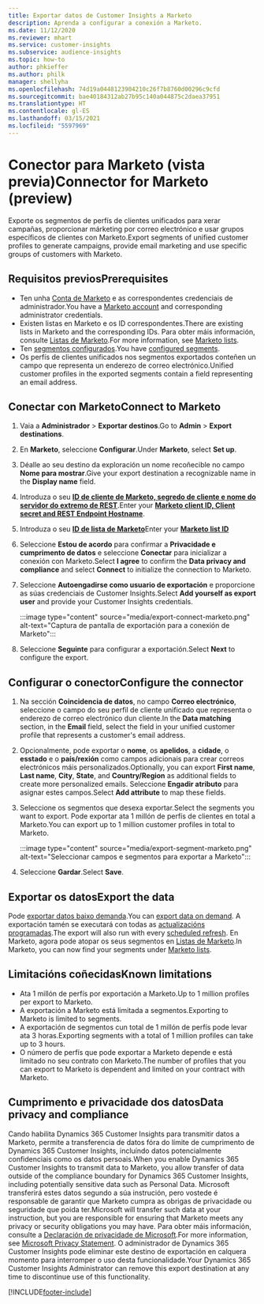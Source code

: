 ```yaml
---
title: Exportar datos de Customer Insights a Marketo
description: Aprenda a configurar a conexión a Marketo.
ms.date: 11/12/2020
ms.reviewer: mhart
ms.service: customer-insights
ms.subservice: audience-insights
ms.topic: how-to
author: phkieffer
ms.author: philk
manager: shellyha
ms.openlocfilehash: 74d19a0448123904210c26f7b8760d00296c9cfd
ms.sourcegitcommit: bae40184312ab27b95c140a044875c2daea37951
ms.translationtype: HT
ms.contentlocale: gl-ES
ms.lasthandoff: 03/15/2021
ms.locfileid: "5597969"
---
```

# <a name="connector-for-marketo-preview"></a><span data-ttu-id="2693f-103">Conector para Marketo (vista previa)</span><span class="sxs-lookup"><span data-stu-id="2693f-103">Connector for Marketo (preview)</span></span>

<span data-ttu-id="2693f-104">Exporte os segmentos de perfís de clientes unificados para xerar campañas, proporcionar márketing por correo electrónico e usar grupos específicos de clientes con Marketo.</span><span class="sxs-lookup"><span data-stu-id="2693f-104">Export segments of unified customer profiles to generate campaigns, provide email marketing and use specific groups of customers with Marketo.</span></span>

## <a name="prerequisites"></a><span data-ttu-id="2693f-105">Requisitos previos</span><span class="sxs-lookup"><span data-stu-id="2693f-105">Prerequisites</span></span>

-   <span data-ttu-id="2693f-106">Ten unha [Conta de Marketo](https://login.marketo.com/) e as correspondentes credenciais de administrador.</span><span class="sxs-lookup"><span data-stu-id="2693f-106">You have a [Marketo account](https://login.marketo.com/) and corresponding administrator credentials.</span></span>
-   <span data-ttu-id="2693f-107">Existen listas en Marketo e os ID correspondentes.</span><span class="sxs-lookup"><span data-stu-id="2693f-107">There are existing lists in Marketo and the corresponding IDs.</span></span> <span data-ttu-id="2693f-108">Para obter máis información, consulte [Listas de Marketo](https://docs.marketo.com/display/public/DOCS/Understanding+Static+Lists).</span><span class="sxs-lookup"><span data-stu-id="2693f-108">For more information, see [Marketo lists](https://docs.marketo.com/display/public/DOCS/Understanding+Static+Lists).</span></span>
-   <span data-ttu-id="2693f-109">Ten [segmentos configurados](segments.md).</span><span class="sxs-lookup"><span data-stu-id="2693f-109">You have [configured segments](segments.md).</span></span>
-   <span data-ttu-id="2693f-110">Os perfís de clientes unificados nos segmentos exportados conteñen un campo que representa un enderezo de correo electrónico.</span><span class="sxs-lookup"><span data-stu-id="2693f-110">Unified customer profiles in the exported segments contain a field representing an email address.</span></span>

## <a name="connect-to-marketo"></a><span data-ttu-id="2693f-111">Conectar con Marketo</span><span class="sxs-lookup"><span data-stu-id="2693f-111">Connect to Marketo</span></span>

1. <span data-ttu-id="2693f-112">Vaia a **Administrador** > **Exportar destinos**.</span><span class="sxs-lookup"><span data-stu-id="2693f-112">Go to **Admin** > **Export destinations**.</span></span>

1. <span data-ttu-id="2693f-113">En **Marketo**, seleccione **Configurar**.</span><span class="sxs-lookup"><span data-stu-id="2693f-113">Under **Marketo**, select **Set up**.</span></span>

1. <span data-ttu-id="2693f-114">Déalle ao seu destino da exploración un nome recoñecible no campo **Nome para mostrar**.</span><span class="sxs-lookup"><span data-stu-id="2693f-114">Give your export destination a recognizable name in the **Display name** field.</span></span>

1. <span data-ttu-id="2693f-115">Introduza o seu **[ID de cliente de Marketo, segredo de cliente e nome do servidor do extremo de REST](https://developers.marketo.com/rest-api/authentication/)**.</span><span class="sxs-lookup"><span data-stu-id="2693f-115">Enter your **[Marketo client ID, Client secret and REST Endpoint Hostname](https://developers.marketo.com/rest-api/authentication/)**.</span></span>

1. <span data-ttu-id="2693f-116">Introduza o seu **[ID de lista de Marketo](https://docs.marketo.com/display/public/DOCS/Understanding+Static+Lists)**</span><span class="sxs-lookup"><span data-stu-id="2693f-116">Enter your **[Marketo list ID](https://docs.marketo.com/display/public/DOCS/Understanding+Static+Lists)**</span></span> 

1. <span data-ttu-id="2693f-117">Seleccione **Estou de acordo** para confirmar a **Privacidade e cumprimento de datos** e seleccione **Conectar** para inicializar a conexión con Marketo.</span><span class="sxs-lookup"><span data-stu-id="2693f-117">Select **I agree** to confirm the **Data privacy and compliance** and select **Connect** to initialize the connection to Marketo.</span></span>

1. <span data-ttu-id="2693f-118">Seleccione **Autoengadirse como usuario de exportación** e proporcione as súas credenciais de Customer Insights.</span><span class="sxs-lookup"><span data-stu-id="2693f-118">Select **Add yourself as export user** and provide your Customer Insights credentials.</span></span>

   :::image type="content" source="media/export-connect-marketo.png" alt-text="Captura de pantalla de exportación para a conexión de Marketo":::

1. <span data-ttu-id="2693f-120">Seleccione **Seguinte** para configurar a exportación.</span><span class="sxs-lookup"><span data-stu-id="2693f-120">Select **Next** to configure the export.</span></span>

## <a name="configure-the-connector"></a><span data-ttu-id="2693f-121">Configurar o conector</span><span class="sxs-lookup"><span data-stu-id="2693f-121">Configure the connector</span></span>

1. <span data-ttu-id="2693f-122">Na sección **Coincidencia de datos**, no campo **Correo electrónico**, seleccione o campo do seu perfil de cliente unificado que representa o enderezo de correo electrónico dun cliente.</span><span class="sxs-lookup"><span data-stu-id="2693f-122">In the **Data matching** section, in the **Email** field, select the field in your unified customer profile that represents a customer's email address.</span></span> 

1. <span data-ttu-id="2693f-123">Opcionalmente, pode exportar o **nome**, os **apelidos**, a **cidade**, o **esstado** e o **país/rexión** como campos adicionais para crear correos electrónicos máis personalizados.</span><span class="sxs-lookup"><span data-stu-id="2693f-123">Optionally, you can export **First name**, **Last name**, **City**, **State**, and **Country/Region**  as additional fields to create more personalized emails.</span></span> <span data-ttu-id="2693f-124">Seleccione **Engadir atributo** para asignar estes campos.</span><span class="sxs-lookup"><span data-stu-id="2693f-124">Select **Add attribute** to map these fields.</span></span>

1. <span data-ttu-id="2693f-125">Seleccione os segmentos que desexa exportar.</span><span class="sxs-lookup"><span data-stu-id="2693f-125">Select the segments you want to export.</span></span> <span data-ttu-id="2693f-126">Pode exportar ata 1 millón de perfís de clientes en total a Marketo.</span><span class="sxs-lookup"><span data-stu-id="2693f-126">You can export up to 1 million customer profiles in total to Marketo.</span></span>

   :::image type="content" source="media/export-segment-marketo.png" alt-text="Seleccionar campos e segmentos para exportar a Marketo":::

1. <span data-ttu-id="2693f-128">Seleccione **Gardar**.</span><span class="sxs-lookup"><span data-stu-id="2693f-128">Select **Save**.</span></span>

## <a name="export-the-data"></a><span data-ttu-id="2693f-129">Exportar os datos</span><span class="sxs-lookup"><span data-stu-id="2693f-129">Export the data</span></span>

<span data-ttu-id="2693f-130">Pode [exportar datos baixo demanda](export-destinations.md).</span><span class="sxs-lookup"><span data-stu-id="2693f-130">You can [export data on demand](export-destinations.md).</span></span> <span data-ttu-id="2693f-131">A exportación tamén se executará con todas as [actualizacións programadas](system.md#schedule-tab).</span><span class="sxs-lookup"><span data-stu-id="2693f-131">The export will also run with every [scheduled refresh](system.md#schedule-tab).</span></span> <span data-ttu-id="2693f-132">En Marketo, agora pode atopar os seus segmentos en [Listas de Marketo](ttps://docs.marketo.com/display/public/DOCS/Understanding+Static+Lists).</span><span class="sxs-lookup"><span data-stu-id="2693f-132">In Marketo, you can now find your segments under [Marketo lists](ttps://docs.marketo.com/display/public/DOCS/Understanding+Static+Lists).</span></span>

## <a name="known-limitations"></a><span data-ttu-id="2693f-133">Limitacións coñecidas</span><span class="sxs-lookup"><span data-stu-id="2693f-133">Known limitations</span></span>

- <span data-ttu-id="2693f-134">Ata 1 millón de perfís por exportación a Marketo.</span><span class="sxs-lookup"><span data-stu-id="2693f-134">Up to 1 million profiles per export to Marketo.</span></span>
- <span data-ttu-id="2693f-135">A exportación a Marketo está limitada a segmentos.</span><span class="sxs-lookup"><span data-stu-id="2693f-135">Exporting to Marketo is limited to segments.</span></span>
- <span data-ttu-id="2693f-136">A exportación de segmentos cun total de 1 millón de perfís pode levar ata 3 horas.</span><span class="sxs-lookup"><span data-stu-id="2693f-136">Exporting segments with a total of 1 million profiles can take up to 3 hours.</span></span> 
- <span data-ttu-id="2693f-137">O número de perfís que pode exportar a Marketo depende e está limitado no seu contrato con Marketo.</span><span class="sxs-lookup"><span data-stu-id="2693f-137">The number of profiles that you can export to Marketo is dependent and limited on your contract with Marketo.</span></span>

## <a name="data-privacy-and-compliance"></a><span data-ttu-id="2693f-138">Cumprimento e privacidade dos datos</span><span class="sxs-lookup"><span data-stu-id="2693f-138">Data privacy and compliance</span></span>

<span data-ttu-id="2693f-139">Cando habilita Dynamics 365 Customer Insights para transmitir datos a Marketo, permite a transferencia de datos fóra do límite de cumprimento de Dynamics 365 Customer Insights, incluíndo datos potencialmente confidenciais como os datos persoais.</span><span class="sxs-lookup"><span data-stu-id="2693f-139">When you enable Dynamics 365 Customer Insights to transmit data to Marketo, you allow transfer of data outside of the compliance boundary for Dynamics 365 Customer Insights, including potentially sensitive data such as Personal Data.</span></span> <span data-ttu-id="2693f-140">Microsoft transferirá estes datos segundo a súa instrución, pero vostede é responsable de garantir que Marketo cumpra as obrigas de privacidade ou seguridade que poida ter.</span><span class="sxs-lookup"><span data-stu-id="2693f-140">Microsoft will transfer such data at your instruction, but you are responsible for ensuring that Marketo meets any privacy or security obligations you may have.</span></span> <span data-ttu-id="2693f-141">Para obter máis información, consulte a [Declaración de privacidade de Microsoft](https://go.microsoft.com/fwlink/?linkid=396732).</span><span class="sxs-lookup"><span data-stu-id="2693f-141">For more information, see [Microsoft Privacy Statement](https://go.microsoft.com/fwlink/?linkid=396732).</span></span>
<span data-ttu-id="2693f-142">O administrador de Dynamics 365 Customer Insights pode eliminar este destino de exportación en calquera momento para interromper o uso desta funcionalidade.</span><span class="sxs-lookup"><span data-stu-id="2693f-142">Your Dynamics 365 Customer Insights Administrator can remove this export destination at any time to discontinue use of this functionality.</span></span>


[!INCLUDE[footer-include](../includes/footer-banner.md)]
